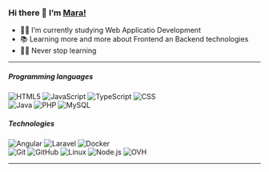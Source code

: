 <h3 id="hi-there--im-danushka">Hi there 👋 I’m <a href="https://github.com/Danushka2/Danushka2/">Mara!</a></h3>
<ul>
  <li>👨‍💻 I’m currently studying Web Applicatio Development </li>
  <li>📚 Learning more and more about Frontend an Backend technologies </li>
  <li>💪🏼 Never stop learning </li>
</ul>
<hr>
<h5 id="languages-i-use">Programming languages</h5>
<p>
  <img src="https://img.shields.io/badge/-HTML5-000000?style=flat&amp;logo=html5" alt="HTML5">
  <img src="https://img.shields.io/badge/-JavaScript-000000?style=flat&amp;logo=javascript" alt="JavaScript">
  <img src="https://img.shields.io/badge/-TypeScript-000000?style=flat&amp;logo=typescript" alt="TypeScript">
  <img src="https://img.shields.io/badge/-CSS-000000?style=flat&amp;logo=css" alt="CSS">
  <br>
  <img src="https://img.shields.io/badge/-Java-000000?style=flat&amp;logo=java" alt="Java">
  <img src="https://img.shields.io/badge/-PHP-000000?style=flat&amp;logo=php" alt="PHP">
  <img src="https://img.shields.io/badge/-MySQL-000000?style=flat&amp;logo=mysql" alt="MySQL">
</p>
<h5 id="some-of-the-technologies-i-have-worked-with">Technologies</h5>
<p>
  <img src="https://img.shields.io/badge/-Angular-black?style=flat-square&amp;logo=angular" alt="Angular">
  <img src="https://img.shields.io/badge/-Laravel-black?style=flat-square&amp;logo=laravel" alt="Laravel">
  <img src="https://img.shields.io/badge/-Docker-black?style=flat-square&amp;logo=docker" alt="Docker">
  <br>
  <img src="https://img.shields.io/badge/-Git-222222?style=flat&amp;logo=git&amp;logoColor=F05032" alt="Git">
  <img src="https://img.shields.io/badge/-GitHub-222222?style=flat&amp;logo=github&amp;logoColor=181717" alt="GitHub">
  <img src="https://img.shields.io/badge/-Linux-222222?style=flat&amp;logo=linux&amp;logoColor=FCC624" alt="Linux">
  <img src="https://img.shields.io/badge/-Node.js-222222?style=flat&amp;logo=node.js&amp;logoColor=339933" alt="Node.js">  
  <img src="https://img.shields.io/badge/-Ovh-222222?style=flat&amp;logo=ovh" alt="OVH">  
  <br>
</p>
<hr>
